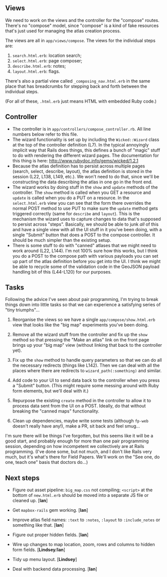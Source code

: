 
## Views

We need to work on the views and the controller for the "compose"
routes.  There's no "compose" model, since "compose" is a kind of fake
resources that's just used for managing the atlas creation process.

The views are all in `app/views/compose`.  The views for the
individual steps are:

1. `search.html.erb`: location search;
2. `select.html.erb`: page composer;
3. `describe.html.erb`: notes;
4. `layout.html.erb`: flags.

There's also a partial view called `_composing_nav.html.erb` in the
same place that has breadcrumbs for stepping back and forth between
the individual steps.

(For all of these, `.html.erb` just means HTML with embedded Ruby
code.)


## Controller

 * The controller is in `app/controllers/compose_controller.rb`.  All
   line numbers below refer to this file.
 * The wizard functionality is set up by including the
   `Wicked::Wizard` class at the top of the controller definition
   (L7).  In the typical annoyingly implicit way that Rails does
   things, this defines a bunch of "magic" stuff to do with rendering
   the different wizard pages.  The documentation for this thing is
   here: http://www.rubydoc.info/gems/wicked/1.2.1
 * Because the atlas definition has to persist across multiple pages
   (search, select, describe, layout), the atlas definition is stored
   in the session (L22, L138, L149, etc.).  We won't need to do that,
   since we'll be constructing the data describing the atlas in one go
   in the front end.
 * The wizard works by doing stuff in the `show` and `update` methods
   of the controller.  The `show` method is called when you GET a
   resource and `update` is called when you do a PUT on a resource.
   In the `select.html.erb` view you can see that the form there
   overrides the normal POST method to use PUT to make sure the
   `update` method gets triggered correctly (same for `describe` and
   `layout`).  This is the mechanism the wizard uses to capture
   changes to data that's supposed to persist across "steps".
   Basically, we should be able to junk *all* of this and have a
   single view with all the UI stuff in it you've been doing, with a
   single "Submit" button that does a POST to the compose controller.
   It should be much simpler than the existing setup.
 * There is some stuff to do with "canned" atlases that we might need
   to work around (L22, L144).  I'm not 100% sure how this works, but
   I think you do a POST to the compose path with various payloads you
   can set up part of the atlas definition before you get into the UI.
   I think we might be able to recycle some of the validation code in
   the GeoJSON payload handling bit of this (L44-L120) for our
   purposes.


## Tasks

Following the advice I've seen about pair programming, I'm trying to
break things down into little tasks so that we can experience a
satisfying series of "tiny triumphs"...

1. Reorganise the views so we have a single
   `app/compose/show.html.erb` view that looks like the "big map"
   experiments you've been doing.

2. Remove all the wizard stuff from the controller and fix up the
   `show` method so that pressing the "Make an atlas" link on the
   front page brings up your "big map" view (without linking that back
   to the controller yet).

3. Fix up the `show` method to handle query parameters so that we can
   do all the necessary redirects (things like L142).  Then we can
   deal with all the places where there are redirects to
   `wizard_path(:something)` and similar.

4. Add code to your UI to send data back to the controller when you
   press a "Submit" button.  (This might require some messing around
   with Ruby form elements, but we'll deal with it.)

5. Repurpose the existing `create` method in the controller to allow
   it to process data sent from the UI on a POST.  Ideally, do that
   without breaking the "canned maps" functionality.

6. Clean up dependencies, maybe write some tests (although `fp-web`
   doesn't really have any!), make a PR, sit back and feel smug...

I'm sure there will be things I've forgotten, but this seems like it
will be a good start, and probably enough for more than one pair
programming session, depending on how incompetent we collectively are
at Rails programming.  (I've done some, but not much, and I don't like
Rails very much, but it's what's there for Field Papers.  We'll work
on the "See one, do one, teach one" basis that doctors do...)


## Next steps

 * Figure out asset pipeline: `big_map.css` not compiling; `<script>`
   at the bottom of `new.html.erb` should be moved into a separate JS
   file or cleaned up. [**Ian**]

 * Get `mapbox-rails` gem working. [**Ian**]

 * Improve atlas field names: `:text` to `:notes`, `:layout` to
   `:include_notes` or something like that. [**Ian**]

 * Figure out proper hidden fields. [**Ian**]

 * Wire up changes to map location, zoom, rows and columns to hidden
   form fields. [**Lindsey**/**Ian**]

 * Tidy up menu layout.  [**Lindsey**]

 * Deal with backend data processing.  [**Ian**]
